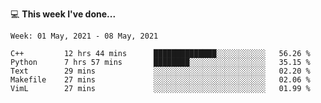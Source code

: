 💻 **This week I've done...**

<!--START_SECTION:waka-->
```text
Week: 01 May, 2021 - 08 May, 2021

C++         12 hrs 44 mins      ██████████████░░░░░░░░░░░   56.26 % 
Python      7 hrs 57 mins       ████████░░░░░░░░░░░░░░░░░   35.15 % 
Text        29 mins             ░░░░░░░░░░░░░░░░░░░░░░░░░   02.20 % 
Makefile    27 mins             ░░░░░░░░░░░░░░░░░░░░░░░░░   02.06 % 
VimL        27 mins             ░░░░░░░░░░░░░░░░░░░░░░░░░   01.99 %
```
<!--END_SECTION:waka-->
